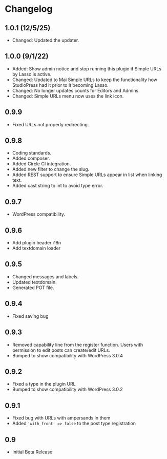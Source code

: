 # Changelog

## 1.0.1 (12/5/25)
* Changed: Updated the updater.

## 1.0.0 (9/1/22)
* Added: Show admin notice and stop running this plugin if Simple URLs by Lasso is active.
* Changed: Updated to Mai Simple URLs to keep the functionality how StudioPress had it prior to it becoming Lasso.
* Changed: No longer updates counts for Editors and Admins.
* Changed: Simple URLs menu now uses the link icon.

## 0.9.9
* Fixed URLs not properly redirecting.

## 0.9.8
* Coding standards.
* Added composer.
* Added Circle CI integration.
* Added new filter to change the slug.
* Added REST support to ensure Simple URLs appear in list when linking text.
* Added cast string to int to avoid type error.

## 0.9.7
* WordPress compatibility.

## 0.9.6
* Add plugin header i18n
* Add textdomain loader

## 0.9.5
* Changed messages and labels.
* Updated textdomain.
* Generated POT file.

## 0.9.4
* Fixed saving bug

## 0.9.3
* Removed capability line from the register function. Users with permission to edit posts can create/edit URLs.
* Bumped to show compatibility with WordPress 3.0.4

## 0.9.2
* Fixed a type in the plugin URL
* Bumped to show compatibility with WordPress 3.0.2

## 0.9.1
* Fixed bug with URLs with ampersands in them
* Added `'with_front' => false` to the post type registration

## 0.9
* Initial Beta Release

